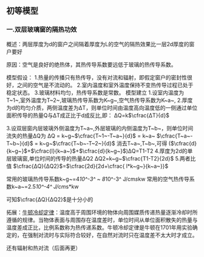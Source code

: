 ## 初等模型

### 一.双层玻璃窗的隔热功效
 概述：两层厚度为d的窗户之间隔着厚度为L的空气的隔热效果比一层2d厚度的窗户要好

 原因：空气是良好的绝热体，其热传导系数要远低于玻璃的热传导系数。

 模型假设：
1.热量的传播只有热传导，没有对流和辐射，即假定窗户的密封性很好，之间的空气是不流动的。
2.室内温度和室外温度保持不变热传导过程已处于稳定状态。
3.玻璃材料均匀，热传导系数是常数。
 模型建立
   1.设室内温度为 T~1~,室外温度为T~2~,玻璃热传导系数为K~g~,空气热传导系数为K~a~,
   2.厚度为d的均匀介质，两侧温度差为ΔT，则单位时间由温度高向温度低的一侧通过单位面积传导的热量Q与ΔT成正比于d成反比,即：
                                                             ΔQ=k$\cfrac{ΔT}{d}$
                                                         
   3.设双层窗内层玻璃外侧温度为T~a~,外层玻璃的内侧温度为T~b~，则单位时间流失的热量ΔQ为
                        ΔQ   =   k~g~$\cfrac{T~1~-T~a~}{d}$   =  k~a~  $\cfrac{T~a~-T~b~}{d}$  =  k~g~$\cfrac{T~b~-T~2~}{d}$
   消去T~a~,T~b~,可得
                                              ($\cfrac{d}{k~g~}$+$\cfrac{l}{k~a~}$+$\cfrac{d}{k~g~}$)ΔQ=T1-T2
   4.厚度为2d的单层玻璃窗,单位时间的传导的热量ΔQ2
                                                ΔQ2=k~g~$\cfrac{T1-T2}{2d}$
   5.两者比值
                                                     $\cfrac{ΔQ}{ΔQ2}$=$\cfrac{2d}{2d+\cfrac{ l*k~g~}{k~a~}}$

   常用的玻璃热传导系数k~g~=4*10^-3^ ~ 8*10^-3^ J/cm*s*kw
   常用的空气热传导系数k~a~=2.5*10^-4^  J/cm*s*kw

   可知$\cfrac{ΔQ}{ΔQ2}$是十分小的



拓展：[牛顿冷却定律](https://baike.baidu.com/item/%E7%89%9B%E9%A1%BF%E5%86%B7%E5%8D%B4%E5%AE%9A%E5%BE%8B)：温度高于周围环境的物体向周围媒质传递热量逐渐冷却时所遵循的规律。当物体表面与周围存在温度差时，单位时间从单位面积散失的热量与温度差成正比，比例系数称为热传递系数。牛顿冷却定律是牛顿在1701年用实验确定的，在强制对流时与实际符合较好，在自然对流时只在温度差不太大时才成立。

还有辐射和热对流（后面再更）